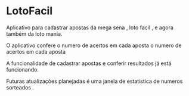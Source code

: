 LotoFacil
=========

Aplicativo para cadastrar apostas da mega sena , loto facil , e agora também da loto mania.

O aplicativo confere o numero de acertos em cada aposta o numero de acertos em cada aposta

A funcionalidade de cadastrar apostas e conferir resultados já está funcionando.

Futuras atualizações planejadas é uma janela de estatistica de numeros sorteados .




